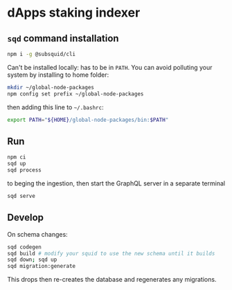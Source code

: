 # dApps staking indexer

## `sqd` command installation

```bash
npm i -g @subsquid/cli
```
Can't be installed locally: has to be in `PATH`. You can avoid polluting your system by installing to home folder:
```bash
mkdir ~/global-node-packages
npm config set prefix ~/global-node-packages
```
then adding this line to `~/.bashrc`:
```bash
export PATH="${HOME}/global-node-packages/bin:$PATH"
```

## Run

```bash
npm ci
sqd up
sqd process
```
to beging the ingestion, then start the GraphQL server in a separate terminal
```bash
sqd serve
```

## Develop

On schema changes:
```bash
sqd codegen
sqd build # modify your squid to use the new schema until it builds
sqd down; sqd up
sqd migration:generate
```
This drops then re-creates the database and regenerates any migrations.
